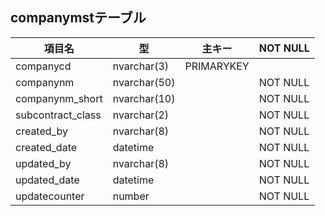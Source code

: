 ## companymstテーブル
| 項目名                   | 型           | 主キー      | NOT NULL |
| ----------------------- | ------------ | ---------- | -------- |
| companycd               | nvarchar(3)  | PRIMARYKEY |          |
| companynm               | nvarchar(50) |            | NOT NULL |
| companynm_short         | nvarchar(10) |            | NOT NULL |
| subcontract_class       | nvarchar(2)  |            | NOT NULL |
| created_by              | nvarchar(8)  |            | NOT NULL |
| created_date            | datetime     |            | NOT NULL |
| updated_by              | nvarchar(8)  |            | NOT NULL |
| updated_date            | datetime     |            | NOT NULL |
| updatecounter           | number       |            | NOT NULL |
